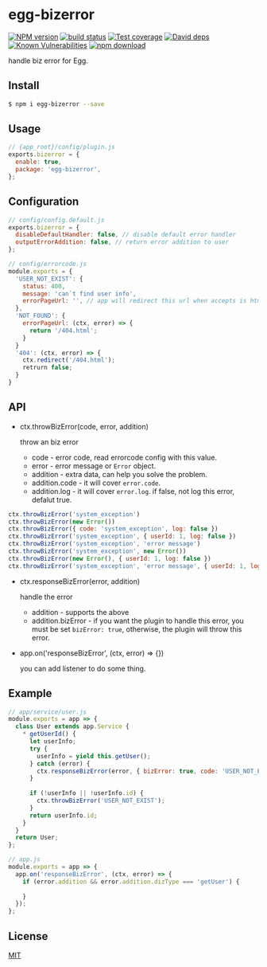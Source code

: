 # egg-bizerror

[![NPM version][npm-image]][npm-url]
[![build status][travis-image]][travis-url]
[![Test coverage][codecov-image]][codecov-url]
[![David deps][david-image]][david-url]
[![Known Vulnerabilities][snyk-image]][snyk-url]
[![npm download][download-image]][download-url]

[npm-image]: https://img.shields.io/npm/v/egg-bizerror.svg?style=flat-square
[npm-url]: https://npmjs.org/package/egg-bizerror
[travis-image]: https://img.shields.io/travis/beliefgp/egg-bizerror.svg?style=flat-square
[travis-url]: https://travis-ci.org/beliefgp/egg-bizerror
[codecov-image]: https://img.shields.io/codecov/c/github/beliefgp/egg-bizerror.svg?style=flat-square
[codecov-url]: https://codecov.io/github/beliefgp/egg-bizerror?branch=master
[david-image]: https://img.shields.io/david/beliefgp/egg-bizerror.svg?style=flat-square
[david-url]: https://david-dm.org/beliefgp/egg-bizerror
[snyk-image]: https://snyk.io/test/npm/egg-bizerror/badge.svg?style=flat-square
[snyk-url]: https://snyk.io/test/npm/egg-bizerror
[download-image]: https://img.shields.io/npm/dm/egg-bizerror.svg?style=flat-square
[download-url]: https://npmjs.org/package/egg-bizerror

handle biz error for Egg.

## Install

```bash
$ npm i egg-bizerror --save
```

## Usage

```js
// {app_root}/config/plugin.js
exports.bizerror = {
  enable: true,
  package: 'egg-bizerror',
};
```

## Configuration

```js
// config/config.default.js
exports.bizerror = {
  disableDefaultHandler: false, // disable default error handler
  outputErrorAddition: false, // return error addition to user
};

// config/errorcode.js
module.exports = {
  'USER_NOT_EXIST': {
    status: 400,
    message: 'can`t find user info',
    errorPageUrl: '', // app will redirect this url when accepts is html 
  },
  'NOT_FOUND': {
    errorPageUrl: (ctx, error) => {
      return '/404.html';
    }
  }
  '404': (ctx, error) => {
    ctx.redirect('/404.html');
    retrurn false;
  }
}
```

## API

* ctx.throwBizError(code, error, addition)

  throw an biz error

  * code - error code, read errorcode config with this value.
  * error - error message or `Error` object.
  * addition - extra data, can help you solve the problem.
  * addition.code - it will cover `error.code`.
  * addition.log - it will cover `error.log`. if false, not log this error, defalut true.

```js
ctx.throwBizError('system_exception')
ctx.throwBizError(new Error())
ctx.throwBizError({ code: 'system_exception', log: false })
ctx.throwBizError('system_exception', { userId: 1, log: false })
ctx.throwBizError('system_exception', 'error message')
ctx.throwBizError('system_exception', new Error())
ctx.throwBizError(new Error(), { userId: 1, log: false })
ctx.throwBizError('system_exception', 'error message', { userId: 1, log: false })
```

* ctx.responseBizError(error, addition)

  handle the error

  * addition - supports the above
  * addition.bizError - if you want the plugin to handle this error, you must be set `bizError: true`, otherwise, the plugin will throw this error.

* app.on('responseBizError', (ctx, error) => {})

  you can add listener to do some thing.

## Example

```js
// app/service/user.js
module.exports = app => {
  class User extends app.Service {
    * getUserId() {
      let userInfo;
      try {
        userInfo = yield this.getUser();
      } catch (error) {
        ctx.responseBizError(error, { bizError: true, code: 'USER_NOT_EXIST' })
      }
      
      if (!userInfo || !userInfo.id) {
        ctx.throwBizError('USER_NOT_EXIST');
      }
      return userInfo.id;
    }
  }
  return User;
};

// app.js
module.exports = app => {
  app.on('responseBizError', (ctx, error) => {
    if (error.addition && error.addition.dizType === 'getUser') {
      
    }
  });
};

```

## License

[MIT](LICENSE)
